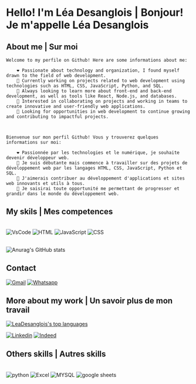 # Hello! I'm Léa Desanglois | Bonjour! Je m'appelle Léa Desanglois

## About me | Sur moi
<div>

    Welcome to my perfile on Github! Here are some informations about me:

        ❤️ Passionate about technology and organization, I found myself drawn to the field of web development.  
        🔭 Currently working on projects related to web development using technologies such as HTML, CSS, JavaScript, Python, and SQL.  
        🌱 Always looking to learn more about front-end and back-end development, as well as tools like React, Node.js, and databases. 
        👀 Interested in collaborating on projects and working in teams to create innovative and user-friendly web applications.  
        🤔 Looking for opportunities in web development to continue growing and contributing to impactful projects.



    Bienvenue sur mon perfil Github! Vous y trouverez quelques informations sur moi:

        ❤️ Passionnée par les technologies et le numérique, je souhaite devenir développeur web.  
        🔭 Je suis débutante mais commence à travailler sur des projets de développement web par les langages HTML, CSS, JavaScript, Python et SQL. 
        👀 J'aimerais contribuer au développement d'applications et sites web innovants et utils à tous.  
        🤔 Je saisirai toute opportunité me permettant de progresser et grandir dans le monde du développement web.

                

## My skils | Mes competences


<div style=display: "inline_block"><br/>
    <img align: "center" alt="VsCode" src="https://img.shields.io/badge/Visual_Studio_Code-0078D4?style=for-the-badge&logo=visual%20studio%20code&logoColor=white">
    <img align: "center" alt="HTML" src="https://img.shields.io/badge/HTML-239120?style=for-the-badge&logo=html5&logoColor=white">
    <img align: "center" alt="JavaScript" src="https://img.shields.io/badge/JavaScript-323330?style=for-the-badge&logo=javascript&logoColor=F7DF1E">
    <img align: "center" alt="CSS" src="https://img.shields.io/badge/CSS-239120?&style=for-the-badge&logo=css3&logoColor=white">
</div>
</br>

![Anurag's GitHub stats](https://github-readme-stats.vercel.app/api?username=Rafapsou24&show_icons=true&theme=highcontrast)

## Contact


[![Gmail](https://img.shields.io/badge/Gmail-D14836?style=for-the-badge&logo=gmail&logoColor=white)](https://criarmeulink.com.br/u/1691262900)
[![Whatsapp](https://img.shields.io/badge/WhatsApp-25D366?style=for-the-badge&logo=whatsapp&logoColor=white)](https://wa.link/gjavql)


## More about my work | Un savoir plus de mon travail

[![LeaDesanglois's top languages](https://github-readme-stats.vercel.app/api/top-langs/?username=Rafapsou24&theme=blue-green)](https://github.com/LeaDesanglois)

[![Linkedin](https://img.shields.io/badge/LinkedIn-0077B5?style=for-the-badge&logo=linkedin&logoColor=white)](www.linkedin.com/in/léa-désanglois)
[![Indeed](https://img.shields.io/badge/Indeed-003A9B.svg?style=for-the-badge&logo=Indeed&logoColor=white)]()


## Others skills | Autres skills

<div style=display: inline_block><br/>
    <img align="center" alt="python" src="https://img.shields.io/badge/Python-3776AB?style=for-the-badge&logo=python&logoColor=white"/>
    <img align="center" alt="Excel" src="https://img.shields.io/badge/Microsoft_Excel-217346?style=for-the-badge&logo=microsoft-excel&logoColor=white"/>
    <img align="center" alt="MYSQL" src="https://img.shields.io/badge/MySQL-005C84?style=for-the-badge&logo=mysql&logoColor=white"/>
    <img align="center" alt="google sheets" src="https://img.shields.io/badge/Google%20Sheets-34A853?style=for-the-badge&logo=google-sheets&logoColor=white"/>
    
</div>
